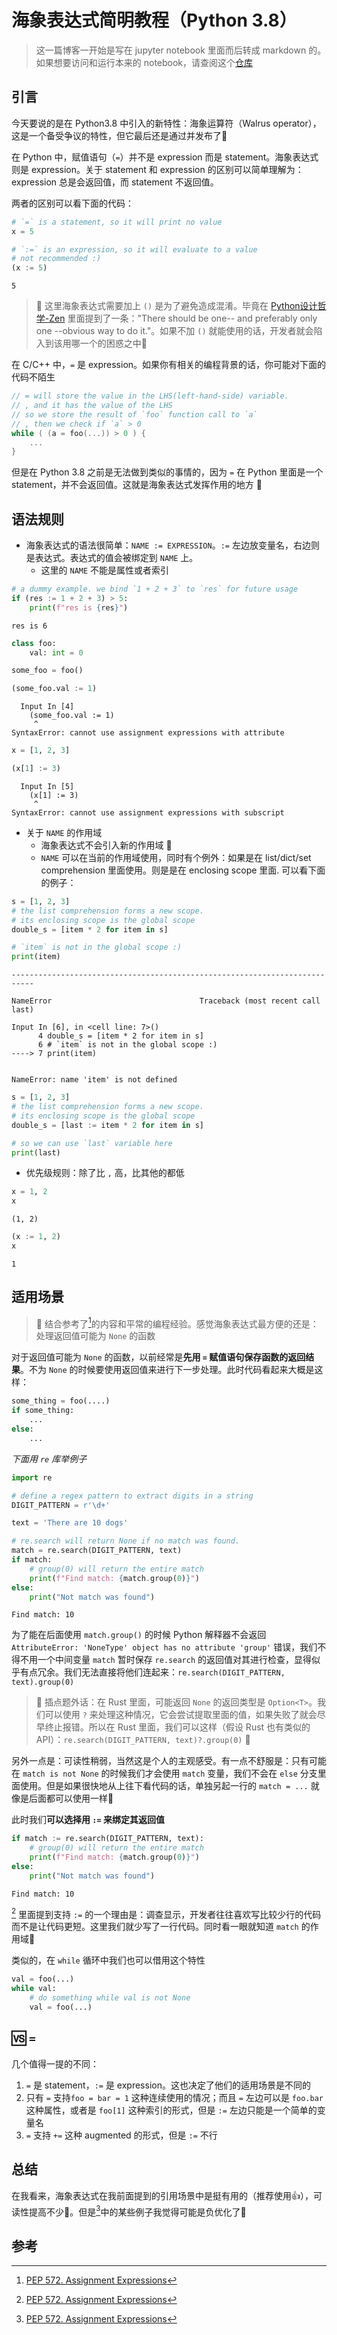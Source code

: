 # 海象表达式简明教程（Python 3.8）


> 这一篇博客一开始是写在 jupyter notebook 里面而后转成 markdown 的。如果想要访问和运行本来的 notebook，请查阅这个[仓库](https://github.com/MartinLwx/oh_my_python)

## 引言

今天要说的是在 Python3.8 中引入的新特性：海象运算符（Walrus operator），这是一个备受争议的特性，但它最后还是通过并发布了🤔

在 Python 中，赋值语句（`=`）并不是 expression 而是 statement。海象表达式则是 expression。关于 statement 和 expression 的区别可以简单理解为：expression 总是会返回值，而 statement 不返回值。

两者的区别可以看下面的代码：


```python
# `=` is a statement, so it will print no value
x = 5   
```


```python
# `:=` is an expression, so it will evaluate to a value
# not recommended :)
(x := 5) 
```




    5



> 📒 这里海象表达式需要加上 `()` 是为了避免造成混淆。毕竟在 [Python设计哲学-Zen](https://peps.python.org/pep-0020/) 里面提到了一条："There should be one-- and preferably only one --obvious way to do it."。如果不加 `()` 就能使用的话，开发者就会陷入到该用哪一个的困惑之中🤕️

在 C/C++ 中，`=` 是 expression。如果你有相关的编程背景的话，你可能对下面的代码不陌生

```c
// = will store the value in the LHS(left-hand-side) variable.
// , and it has the value of the LHS
// so we store the result of `foo` function call to `a`
// , then we check if `a` > 0
while ( (a = foo(...)) > 0 ) {
    ...
}
```

但是在 Python 3.8 之前是无法做到类似的事情的，因为 `=` 在 Python 里面是一个 statement，并不会返回值。这就是海象表达式发挥作用的地方 🤩

## 语法规则

- 海象表达式的语法很简单：`NAME := EXPRESSION`。`:=` 左边放变量名，右边则是表达式。表达式的值会被绑定到 `NAME` 上。
    - 这里的 `NAME` 不能是属性或者索引


```python
# a dummy example. we bind `1 + 2 + 3` to `res` for future usage
if (res := 1 + 2 + 3) > 5:
    print(f"res is {res}")
```

    res is 6



```python
class foo:
    val: int = 0

some_foo = foo()

(some_foo.val := 1)
```


      Input In [4]
        (some_foo.val := 1)
         ^
    SyntaxError: cannot use assignment expressions with attribute




```python
x = [1, 2, 3]

(x[1] := 3)
```


      Input In [5]
        (x[1] := 3)
         ^
    SyntaxError: cannot use assignment expressions with subscript



- 关于 `NAME` 的作用域
    - 海象表达式不会引入新的作用域 🤩
    - `NAME` 可以在当前的作用域使用，同时有个例外：如果是在 list/dict/set comprehension 里面使用。则是是在 enclosing scope 里面. 可以看下面的例子：


```python
s = [1, 2, 3]
# the list comprehension forms a new scope. 
# its enclosing scope is the global scope
double_s = [item * 2 for item in s]

# `item` is not in the global scope :)
print(item)
```


    ---------------------------------------------------------------------------

    NameError                                 Traceback (most recent call last)

    Input In [6], in <cell line: 7>()
          4 double_s = [item * 2 for item in s]
          6 # `item` is not in the global scope :)
    ----> 7 print(item)


    NameError: name 'item' is not defined



```python
s = [1, 2, 3]
# the list comprehension forms a new scope. 
# its enclosing scope is the global scope
double_s = [last := item * 2 for item in s]

# so we can use `last` variable here
print(last)
```

- 优先级规则：除了比 `,` 高，比其他的都低


```python
x = 1, 2
x
```




    (1, 2)




```python
(x := 1, 2)
x
```




    1



## 适用场景

> 📒 结合参考了[^1]的内容和平常的编程经验。感觉海象表达式最方便的还是：处理返回值可能为 `None` 的函数

对于返回值可能为 `None` 的函数，以前经常是**先用 `=` 赋值语句保存函数的返回结果**。不为 `None` 的时候要使用返回值来进行下一步处理。此时代码看起来大概是这样：
```python
some_thing = foo(....)
if some_thing:
    ...
else:
    ...
```

*下面用 `re` 库举例子*


```python
import re

# define a regex pattern to extract digits in a string
DIGIT_PATTERN = r'\d+'  

text = 'There are 10 dogs'

# re.search will return None if no match was found.
match = re.search(DIGIT_PATTERN, text)
if match:
    # group(0) will return the entire match
    print(f"Find match: {match.group(0)}")   
else:
    print("Not match was found")
```

    Find match: 10


为了能在后面使用 `match.group()` 的时候 Python 解释器不会返回 `AttributeError: 'NoneType' object has no attribute 'group'` 错误，我们不得不用一个中间变量 `match` 暂时保存 `re.search` 的返回值对其进行检查，显得似乎有点冗余。我们无法直接将他们连起来：`re.search(DIGIT_PATTERN, text).group(0)`

> 📒 插点题外话：在 Rust 里面，可能返回 `None` 的返回类型是 `Option<T>`。我们可以使用 `?` 来处理这种情况，它会尝试提取里面的值，如果失败了就会尽早终止报错。所以在 Rust 里面，我们可以这样（假设 Rust 也有类似的 API）：`re.search(DIGIT_PATTERN, text)?.group(0)` 🍺

另外一点是：可读性稍弱，当然这是个人的主观感受。有一点不舒服是：只有可能在 `match is not None` 的时候我们才会使用 `match` 变量，我们不会在 `else` 分支里面使用。但是如果很快地从上往下看代码的话，单独另起一行的 `match = ...` 就像是后面都可以使用一样🤣

此时我们**可以选择用 `:=` 来绑定其返回值**


```python
if match := re.search(DIGIT_PATTERN, text):
    # group(0) will return the entire match
    print(f"Find match: {match.group(0)}")   
else:
    print("Not match was found")
```

    Find match: 10


[^1] 里面提到支持 `:=` 的一个理由是：调查显示，开发者往往喜欢写比较少行的代码而不是让代码更短。这里我们就少写了一行代码。同时看一眼就知道 `match` 的作用域👏


类似的，在 `while` 循环中我们也可以借用这个特性

```python
val = foo(...)
while val:
    # do something while val is not None
    val = foo(...)
```

## 🆚 `=`

几个值得一提的不同：
1. `=` 是 statement，`:=` 是 expression。这也决定了他们的适用场景是不同的
2. 只有 `=` 支持`foo = bar = 1` 这种连续使用的情况；而且 `=` 左边可以是 `foo.bar` 这种属性，或者是 `foo[1]` 这种索引的形式，但是 `:=` 左边只能是一个简单的变量名
3. `=` 支持 `+=` 这种 augmented 的形式，但是 `:=` 不行

## 总结

在我看来，海象表达式在我前面提到的引用场景中是挺有用的（推荐使用👍），可读性提高不少🚀。但是[^1]中的某些例子我觉得可能是负优化了👀

## 参考

[^1]: [PEP 572. Assignment Expressions](https://peps.python.org/pep-0572/)

